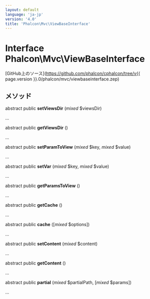 ```yaml
---
layout: default
language: 'ja-jp'
version: '4.0'
title: 'Phalcon\Mvc\ViewBaseInterface'
---
```


# Interface **Phalcon\Mvc\ViewBaseInterface**

[GitHub上のソース](https://github.com/phalcon/cphalcon/tree/v{{ page.version }}.0/phalcon/mvc/viewbaseinterface.zep)

## メソッド

abstract public **setViewsDir** (*mixed* $viewsDir)

...

abstract public **getViewsDir** ()

...

abstract public **setParamToView** (*mixed* $key, *mixed* $value)

...

abstract public **setVar** (*mixed* $key, *mixed* $value)

...

abstract public **getParamsToView** ()

...

abstract public **getCache** ()

...

abstract public **cache** ([*mixed* $options])

...

abstract public **setContent** (*mixed* $content)

...

abstract public **getContent** ()

...

abstract public **partial** (*mixed* $partialPath, [*mixed* $params])

...